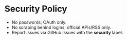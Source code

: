 <!-- status: stub; target: 150+ words -->
<!-- status: stub; target: 150+ words -->
# Security Policy
- No passwords; OAuth only.
- No scraping behind logins; official APIs/RSS only.
- Report issues via GitHub issues with the **security** label.



